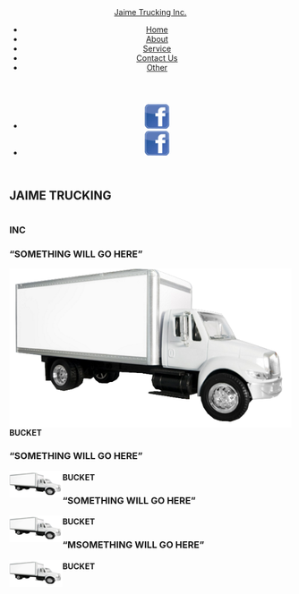 <html lang="en">
 <head>
 <meta http-equiv="Content-Type" content="text/html; charset=utf-8" />
 <title>Jaime Trucking</title>
 <link rel="stylesheet" href="css/style.css"/>
 <script type="text/javascript" src="https://ajax.googleapis.com/ajax/libs/jquery/1.10.2/jquery.min.js"></script>
 <link href='http://fonts.googleapis.com/css?family=Wellfleet' rel='stylesheet' type='text/css'>
 <link href='http://fonts.googleapis.com/css?family=Wellfleet' rel='stylesheet' type='text/css'>
 <link href='http://fonts.googleapis.com/css?family=Arvo:400,700,400italic,700italic' rel='stylesheet' type='text/css'> 
 <link href='http://fonts.googleapis.com/css?family=Oswald' rel='stylesheet' type='text/css'>
 <link href='http://fonts.googleapis.com/css?family=Goudy+Bookletter+1911' rel='stylesheet' type='text/css'>
 
</head>

<body>

<!-- HEADER START-->
<header id="header">
<div class="content">

<div id="logo"><a href=""> Jaime Trucking Inc.</a></div>
<nav id="nav">
 <ul>
 <li><a href="#slide1" class="active" title="Next Section" >Home</a></li>
 <li><a href="#slide2" title="Next Section">About</a></li>
 <li><a href="#slide3" title="Next Section">Service</a></li>
 <li><a href="#slide4" title="Next Section">Contact Us</a></li>
 <li><a href="#slide5" title="Next Section">Other</a></li>
 </ul>
</nav>
</div>

</header>

<header id="headersocial">
<div class="social">
<nav id="navsocial">
 <ul>
 
 <li><a href="http://www.facebook.com"> <img src="img/fb.png"></a></li>
 <li><a href="http://www.facebook.com"> <img src="img/fb.png"></a></li>
 </ul>
</nav>
</div>
</header>

<!-- SLIDES START --> 
 <div id="slide1">

 <div class="content">
 <div id="christmas_tree"> </div>
 <div id="snowflakes1"></div>
 <div id="snowflakes2"></div>
 <div id="divider"> </div>
 <h2>JAIME TRUCKING</h2>

 <h1></h1>
 
 <h3>INC </h3>
 <div id="ribbon"></div>
 <div id="new_year"> </div>
 </div> 
 </div> 
 
 <div id="slide2">
 <div class="content" >
 <div class="quotes_container">
 <h3 class="quotes">“SOMETHING WILL GO HERE”</h3>
 <img src="img/jaime1.png" align="left"/> <h4 class="author_name_black">BUCKET </h4>
 </div> 
 </div> 
 </div> 
 <div id="slide3">
 <div class="content">
 <div class="quotes_container">
 <h3 class="quotes">“SOMETHING WILL GO HERE” </h3>
 <img src="img/jaime2.png" align="left"/> <h4 class="author_name_black">BUCKET </h4>
 </div> 
 </div> 
 </div> 
 <div id="slide4">
 <div class="content">
 <div class="quotes_container">
 <h3 class="quotes">“SOMETHING WILL GO HERE” </h3>
 <img src="img/jaime2.png" align="left"/> <h4 class="author_name_white">BUCKET </h4>
 </div> 
 </div> 
 </div> 
 <div id="slide5">
 <div class="content">
 <div class="quotes_container">
 <h3 class="quotes">“MSOMETHING WILL GO HERE” </h3>
 <img src="img/jaime2.png" align="left"/> <h4 class="author_name_black">BUCKET </h4>
 </div> 
 
 </div> 
 </div> 
 <!--- SLIDES END -->
</body>
</html>

